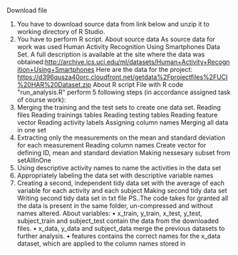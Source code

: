 Download file
1.	You have to download source data from link below and unzip it to working directory of R Studio.
2.	You have to perform R script.
About source data
As source data for work was used Human Activity Recognition Using Smartphones Data Set. A full description is available at the site where the data was obtained:http://archive.ics.uci.edu/ml/datasets/Human+Activity+Recognition+Using+Smartphones Here are the data for the project: https://d396qusza40orc.cloudfront.net/getdata%2Fprojectfiles%2FUCI%20HAR%20Dataset.zip
About R script
File with R code "run_analysis.R" perform 5 following steps (in accordance assigned task of course work):
1.	Merging the training and the test sets to create one data set.
Reading files
Reading trainings tables
Reading testing tables
Reading feature vector
Reading activity labels
Assigning column names
Merging all data in one set
2.	Extracting only the measurements on the mean and standard deviation for each measurement
Reading column names
Create vector for defining ID, mean and standard deviation
Making nessesary subset from setAllInOne
3.	Using descriptive activity names to name the activities in the data set
4.	Appropriately labeling the data set with descriptive variable names
5.	Creating a second, independent tidy data set with the average of each variable for each activity and each subject
Making second tidy data set
Writing second tidy data set in txt file
PS..The code takes for granted all the data is present in the same folder, un-compressed and without names altered.
About variables:
•	x_train, y_train, x_test, y_test, subject_train and subject_test contain the data from the downloaded files.
•	x_data, y_data and subject_data merge the previous datasets to further analysis.
•	features contains the correct names for the x_data dataset, which are applied to the column names stored in
